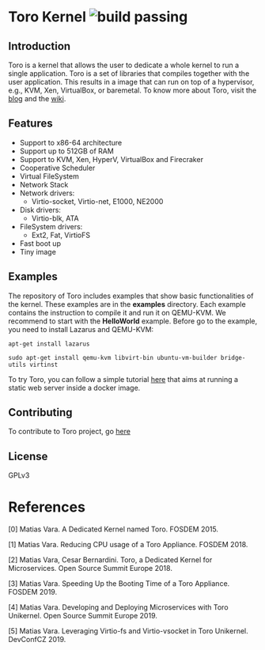 # Toro Kernel ![build passing](https://api.travis-ci.org/torokernel/torokernel.svg?branch=master)

## Introduction

Toro is a kernel that allows the user to dedicate a whole kernel to run a single application. Toro is a set of libraries that compiles together with the user application. This results in a image that can run on top of a hypervisor, e.g., KVM, Xen, VirtualBox, or baremetal. To know more about Toro, visit the [blog](http://www.torokernel.io) and the [wiki](https://github.com/MatiasVara/torokernel/wiki).

## Features

* Support to x86-64 architecture
* Support up to 512GB of RAM
* Support to KVM, Xen, HyperV, VirtualBox and Firecraker
* Cooperative Scheduler
* Virtual FileSystem
* Network Stack
* Network drivers:
  - Virtio-socket, Virtio-net, E1000, NE2000
* Disk drivers:
  - Virtio-blk, ATA
* FileSystem drivers:
  - Ext2, Fat, VirtioFS
* Fast boot up
* Tiny image

## Examples

The repository of Toro includes examples that show basic functionalities of the kernel. These examples are in the **examples** directory. Each example contains the instruction to compile it and run it on QEMU-KVM. We recommend to start with the **HelloWorld** example. Before go to the example, you need to install Lazarus and QEMU-KVM:

`apt-get install lazarus`

`sudo apt-get install qemu-kvm libvirt-bin ubuntu-vm-builder bridge-utils virtinst`

To try Toro, you can follow a simple tutorial [here](https://github.com/mesarpe/torokernel-docker-qemu-webservices) that aims at running a static web server inside a docker image. 

## Contributing

To contribute to Toro project, go [here](
https://github.com/MatiasVara/torokernel/wiki/How-to-Contribute)

## License

GPLv3

# References

[0] Matias Vara. A Dedicated Kernel named Toro. FOSDEM 2015.

[1] Matias Vara. Reducing CPU usage of a Toro Appliance. FOSDEM 2018.

[2] Matias Vara, Cesar Bernardini. Toro, a Dedicated Kernel for Microservices. Open Source Summit Europe 2018.

[3] Matias Vara. Speeding Up the Booting Time of a Toro Appliance. FOSDEM 2019.

[4] Matias Vara. Developing and Deploying Microservices with Toro Unikernel. Open Source Summit Europe 2019.

[5] Matias Vara. Leveraging Virtio-fs and Virtio-vsocket in Toro Unikernel. DevConfCZ 2019.
